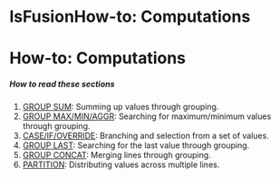 # lsFusionHow-to: Computations

# How-to: Computations

##### How to read these sections

1.  [GROUP SUM](lsFusionHow-to_GROUP_SUM.md): Summing up values through grouping.
2.  [GROUP MAX/MIN/AGGR](lsFusionHow-to_GROUP_MAX_MIN_AGGR.md): Searching for maximum/minimum values through grouping.
3.  [CASE/IF/OVERRIDE](lsFusionHow-to_CASE_IF_OVERRIDE.md): Branching and selection from a set of values.
4.  [GROUP LAST](lsFusionHow-to_GROUP_LAST.md): Searching for the last value through grouping.
5.  [GROUP CONCAT](lsFusionHow-to_GROUP_CONCAT.md): Merging lines through grouping.
6.  [PARTITION](lsFusionHow-to_PARTITION.md): Distributing values across multiple lines.

  
